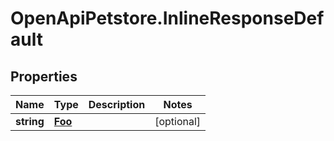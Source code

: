 # OpenApiPetstore.InlineResponseDefault

## Properties

Name | Type | Description | Notes
------------ | ------------- | ------------- | -------------
**string** | [**Foo**](Foo.md) |  | [optional] 


